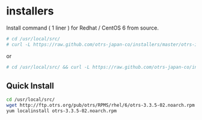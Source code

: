 installers
==========

Install command ( 1 liner ) for Redhat / CentOS 6 from source.

```bash
# cd /usr/local/src/
# curl -L https://raw.github.com/otrs-japan-co/installers/master/otrs-installer.sh | bash
```

or

```bash
# cd /usr/local/src/ && curl -L https://raw.github.com/otrs-japan-co/installers/master/otrs-installer.sh | bash
```

## Quick Install

```bash
cd /usr/local/src/
wget http://ftp.otrs.org/pub/otrs/RPMS/rhel/6/otrs-3.3.5-02.noarch.rpm
yum localinstall otrs-3.3.5-02.noarch.rpm
```
